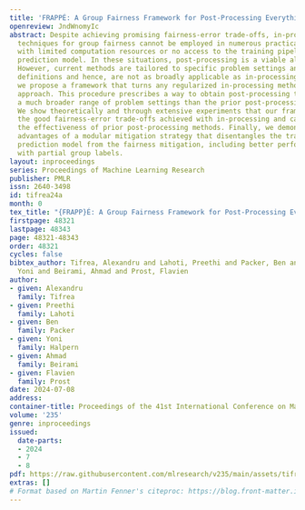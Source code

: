 ```yaml
---
title: 'FRAPPÉ: A Group Fairness Framework for Post-Processing Everything'
openreview: JndWnomyIc
abstract: Despite achieving promising fairness-error trade-offs, in-processing mitigation
  techniques for group fairness cannot be employed in numerous practical applications
  with limited computation resources or no access to the training pipeline of the
  prediction model. In these situations, post-processing is a viable alternative.
  However, current methods are tailored to specific problem settings and fairness
  definitions and hence, are not as broadly applicable as in-processing. In this work,
  we propose a framework that turns any regularized in-processing method into a post-processing
  approach. This procedure prescribes a way to obtain post-processing techniques for
  a much broader range of problem settings than the prior post-processing literature.
  We show theoretically and through extensive experiments that our framework preserves
  the good fairness-error trade-offs achieved with in-processing and can improve over
  the effectiveness of prior post-processing methods. Finally, we demonstrate several
  advantages of a modular mitigation strategy that disentangles the training of the
  prediction model from the fairness mitigation, including better performance on tasks
  with partial group labels.
layout: inproceedings
series: Proceedings of Machine Learning Research
publisher: PMLR
issn: 2640-3498
id: tifrea24a
month: 0
tex_title: "{FRAPP}É: A Group Fairness Framework for Post-Processing Everything"
firstpage: 48321
lastpage: 48343
page: 48321-48343
order: 48321
cycles: false
bibtex_author: Tifrea, Alexandru and Lahoti, Preethi and Packer, Ben and Halpern,
  Yoni and Beirami, Ahmad and Prost, Flavien
author:
- given: Alexandru
  family: Tifrea
- given: Preethi
  family: Lahoti
- given: Ben
  family: Packer
- given: Yoni
  family: Halpern
- given: Ahmad
  family: Beirami
- given: Flavien
  family: Prost
date: 2024-07-08
address:
container-title: Proceedings of the 41st International Conference on Machine Learning
volume: '235'
genre: inproceedings
issued:
  date-parts:
  - 2024
  - 7
  - 8
pdf: https://raw.githubusercontent.com/mlresearch/v235/main/assets/tifrea24a/tifrea24a.pdf
extras: []
# Format based on Martin Fenner's citeproc: https://blog.front-matter.io/posts/citeproc-yaml-for-bibliographies/
---
```

